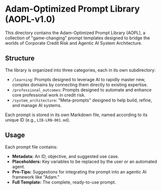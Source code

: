 # Adam-Optimized Prompt Library (AOPL-v1.0)

This directory contains the Adam-Optimized Prompt Library (AOPL), a collection of "game-changing" prompt templates designed to bridge the worlds of Corporate Credit Risk and Agentic AI System Architecture.

## Structure

The library is organized into three categories, each in its own subdirectory:

*   `/learning`: Prompts designed to leverage AI to rapidly master new, complex domains by connecting them directly to existing expertise.
*   `/professional_outcomes`: Prompts designed to automate and enhance core professional work in credit risk.
*   `/system_architecture`: "Meta-prompts" designed to help build, refine, and manage AI systems.

Each prompt is stored in its own Markdown file, named according to its unique ID (e.g., `LIB-LRN-001.md`).

## Usage

Each prompt file contains:

*   **Metadata:** An ID, objective, and suggested use case.
*   **Placeholders:** Key variables to be replaced by the user or an automated agent.
*   **Pro-Tips:** Suggestions for integrating the prompt into an agentic AI framework like "Adam."
*   **Full Template:** The complete, ready-to-use prompt.
